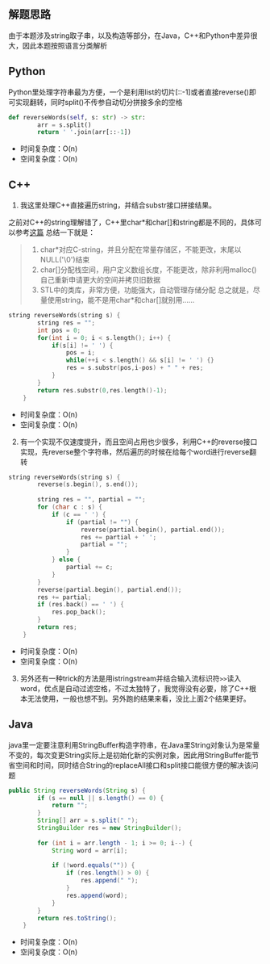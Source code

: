 ## 解题思路
由于本题涉及string取子串，以及构造等部分，在Java，C++和Python中差异很大，因此本题按照语言分类解析

## Python
Python里处理字符串最为方便，一个是利用list的切片[::-1]或者直接reverse()即可实现翻转，同时split()不传参自动切分拼接多余的空格
```python
def reverseWords(self, s: str) -> str:
        arr = s.split()
        return ' '.join(arr[::-1])
```
+ 时间复杂度：O(n)
+ 空间复杂度：O(n)

## C++
1. 我这里处理C++直接遍历string，并结合substr接口拼接结果。

之前对C++的string理解错了，C++里char*和char[]和string都是不同的，具体可以参考[这篇](https://www.geeksforgeeks.org/char-vs-stdstring-vs-char-c/)
总结一下就是：
> 1. char*对应C-string，并且分配在常量存储区，不能更改，末尾以NULL('\\0')结束
> 2. char[]分配栈空间，用户定义数组长度，不能更改，除非利用malloc()自己重新申请更大的空间并拷贝旧数据
> 3. STL中的类库，非常方便，功能强大，自动管理存储分配
总之就是，尽量使用string，能不是用char*和char[]就别用……

```c++
string reverseWords(string s) {
        string res = "";
        int pos = 0;
        for(int i = 0; i < s.length(); i++) {
            if(s[i] != ' ') {
                pos = i;
                while(++i < s.length() && s[i] != ' ') {}
                res = s.substr(pos,i-pos) + " " + res;
            }
        }
        return res.substr(0,res.length()-1);
    }
```
+ 时间复杂度：O(n)
+ 空间复杂度：O(n)
2. 有一个实现不仅速度提升，而且空间占用也少很多，利用C++的reverse接口实现，先reverse整个字符串，然后遍历的时候在给每个word进行reverse翻转
```c++
string reverseWords(string s) {
        reverse(s.begin(), s.end());
        
        string res = "", partial = "";
        for (char c : s) {
            if (c == ' ') {
                if (partial != "") {
                    reverse(partial.begin(), partial.end());
                    res += partial + ' ';
                    partial = "";
                }
            } else {
                partial += c;
            }
        }
        reverse(partial.begin(), partial.end());
        res += partial;
        if (res.back() == ' ') {
            res.pop_back();
        }
        return res;
    }
```
+ 时间复杂度：O(n)
+ 空间复杂度：O(n)
3. 另外还有一种trick的方法是用istringstream并结合输入流标识符`>>`读入word，优点是自动过滤空格，不过太独特了，我觉得没有必要，除了C++根本无法使用，一般也想不到。另外跑的结果来看，没比上面2个结果更好。
## Java
java里一定要注意利用StringBuffer构造字符串，在Java里String对象认为是常量不变的，每次变更String实际上是初始化新的实例对象，因此用StringBuffer能节省空间和时间，同时结合String的replaceAll接口和split接口能很方便的解决该问题
```java
public String reverseWords(String s) {
        if (s == null || s.length() == 0) {
            return "";
        }
        String[] arr = s.split(" ");
        StringBuilder res = new StringBuilder();
        
        for (int i = arr.length - 1; i >= 0; i--) {
            String word = arr[i];
            
            if (!word.equals("")) {
                if (res.length() > 0) {
                    res.append(" ");
                }
                res.append(word);
            } 
        }
        return res.toString();
    }
```
+ 时间复杂度：O(n)
+ 空间复杂度：O(n)